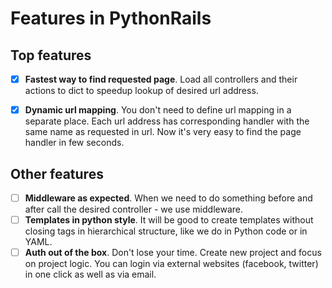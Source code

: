 Features in PythonRails
===


Top features
---

- [x] **Fastest way to find requested page**. Load all controllers and their actions to dict to speedup lookup of desired url address.
- [x] **Dynamic url mapping**. You don't need to define url mapping in a separate place. Each url address has corresponding handler with the same name as requested in url. Now it's very easy to find the page handler in few seconds.


Other features
---

- [ ] **Middleware as expected**. When we need to do something before and after call the desired controller - we use middleware.
- [ ] **Templates in python style**. It will be good to create templates without closing tags in hierarchical structure, like we do in Python code or in YAML.
- [ ] **Auth out of the box**. Don't lose your time. Create new project and focus on project logic. You can login via external websites (facebook, twitter) in one click as well as via email.